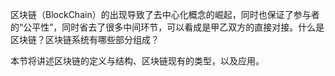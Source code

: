 区块链（BlockChain）的出现导致了去中心化概念的崛起，同时也保证了参与者的“公平性”，同时省去了很多中间环节，可以看成是甲乙双方的直接对接。什么是区块链？区块链系统有哪些部分组成？

本节将讲述区块链的定义与结构、区块链现有的类型，以及应用。

